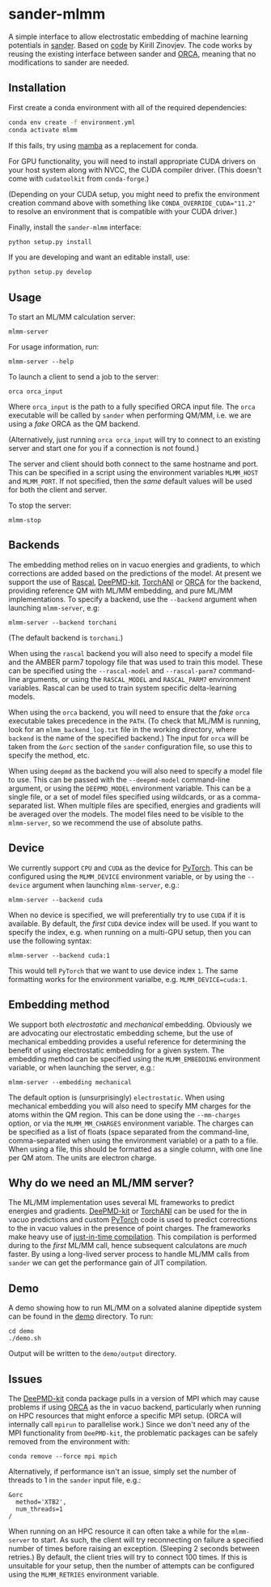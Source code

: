 # sander-mlmm

A simple interface to allow electrostatic embedding of machine learning
potentials in [sander](https://ambermd.org/AmberTools.php). Based on
[code](https://github.com/emedio/embedding) by Kirill Zinovjev. The
code works by reusing the existing interface between sander and
[ORCA](https://orcaforum.kofo.mpg.de/index.php), meaning that no
modifications to sander are needed.

## Installation

First create a conda environment with all of the required dependencies:

```sh
conda env create -f environment.yml
conda activate mlmm
```

If this fails, try using [mamba](https://github.com/mamba-org/mamba) as a replacement for conda.

For GPU functionality, you will need to install appropriate CUDA drivers on
your host system along with NVCC, the CUDA compiler driver. (This doesn't come
with `cudatoolkit` from `conda-forge`.)

(Depending on your CUDA setup, you might need to prefix the environment creation
command above with something like `CONDA_OVERRIDE_CUDA="11.2"` to resolve an
environment that is compatible with your CUDA driver.)

Finally, install the `sander-mlmm` interface:

```sh
python setup.py install
```

If you are developing and want an editable install, use:

```sh
python setup.py develop
```

## Usage

To start an ML/MM calculation server:

```
mlmm-server
```

For usage information, run:

```
mlmm-server --help
```

To launch a client to send a job to the server:

```
orca orca_input
```

Where `orca_input` is the path to a fully specified ORCA input file. The `orca`
executable will be called by `sander` when performing QM/MM, i.e. we are using
a _fake_ ORCA as the QM backend.

(Alternatively, just running `orca orca_input` will try to connect to an existing
server and start one for you if a connection is not found.)

The server and client should both connect to the same hostname and port. This
can be specified in a script using the environment variables `MLMM_HOST` and
`MLMM_PORT`. If not specified, then the _same_ default values will be used for
both the client and server.

To stop the server:

```
mlmm-stop
```

## Backends

The embedding method relies on in vacuo energies and gradients, to which
corrections are added based on the predictions of the model. At present we
support the use of [Rascal](https://github.com/lab-cosmo/librascal), [DeePMD-kit](https://docs.deepmodeling.com/projects/deepmd/en/master/index.html), [TorchANI](https://githb.com/aiqm/torchani) or [ORCA](https://sites.google.com/site/orcainputlibrary/interfaces-and-qmm)
for the backend, providing reference QM with ML/MM embedding, and pure ML/MM
implementations. To specify a backend, use the `--backend` argument when launching
`mlmm-server`, e.g:

```
mlmm-server --backend torchani
```

(The default backend is `torchani`.)

When using the `rascal` backend you will also need to specify a model file
and the AMBER parm7 topology file that was used to train this model. These
can be specified using the `--rascal-model` and `--rascal-parm7` command-line
arguments, or using the `RASCAL_MODEL` and `RASCAL_PARM7` environment variables.
Rascal can be used to train system specific delta-learning models.

When using the `orca` backend, you will need to ensure that the _fake_ `orca`
executable takes precedence in the `PATH`. (To check that ML/MM is running,
look for an `mlmm_backend_log.txt` file in the working directory, where
`backend` is the name of the specified backend.) The input for `orca` will
be taken from the `&orc` section of the  `sander` configuration file, so use
this to specify the method, etc.

When using `deepmd` as the backend you will also need to specify a model
file to use. This can be passed with the `--deepmd-model` command-line argument,
or using the `DEEPMD_MODEL` environment variable. This can be a single file, or
a set of model files specified using wildcards, or as a comma-separated list.
When multiple files are specified, energies and gradients will be averaged
over the models. The model files need to be visible to the `mlmm-server`, so we
recommend the use of absolute paths.

## Device

We currently support `CPU` and `CUDA` as the device for [PyTorch](https://pytorch.org/).
This can be configured using the `MLMM_DEVICE` environment variable, or by
using the `--device` argument when launching `mlmm-server`, e.g.:

```
mlmm-server --backend cuda
```

When no device is specified, we will preferentially try to use `CUDA` if it is
available. By default, the _first_ `CUDA` device index will be used. If you want
to specify the index, e.g. when running on a multi-GPU setup, then you can use
the following syntax:

```
mlmm-server --backend cuda:1
```

This would tell `PyTorch` that we want to use device index `1`. The same formatting
works for the environment varialbe, e.g. `MLMM_DEVICE=cuda:1`.

## Embedding method

We support both _electrostatic_ and _mechanical_ embedding. Obviously we are
advocating our electrostatic embedding scheme, but the use of mechanical
embedding provides a useful reference for determining the benefit of
using electrostatic embedding for a given system. The embedding method
can be specified using the `MLMM_EMBEDDING` environment variable, or when
launching the server, e.g.:

```
mlmm-server --embedding mechanical
```

The default option is (unsurprisingly) `electrostatic`. When using mechanical
embedding you will also need to specify MM charges for the atoms within the
QM region. This can be done using the `--mm-charges` option, or via the
`MLMM_MM_CHARGES` environment variable. The charges can be specified as a list
of floats (space separated from the command-line, comma-separated when using
the environment variable) or a path to a file. When using a file, this should
be formatted as a single column, with one line per QM atom. The units
are electron charge.

## Why do we need an ML/MM server?

The ML/MM implementation uses several ML frameworks to predict energies
and gradients. [DeePMD-kit](https://docs.deepmodeling.com/projects/deepmd/en/master/index.html)
or [TorchANI](https://github.com/aiqm/torchani) can be used for the in vacuo
predictions and custom [PyTorch](https://pytorch.org) code is used to predict
corrections to the in vacuo values in the presence of point charges.
The frameworks make heavy use of
[just-in-time compilation](https://en.wikipedia.org/wiki/Just-in-time_compilation).
This compilation is performed during to the _first_ ML/MM call, hence
subsequent calculatons are _much_ faster. By using a long-lived server
process to handle ML/MM calls from `sander` we can get the performance
gain of JIT compilation.

## Demo

A demo showing how to run ML/MM on a solvated alanine dipeptide system can be
found in the [demo](demo) directory. To run:

```
cd demo
./demo.sh
```

Output will be written to the `demo/output` directory.

## Issues

The [DeePMD-kit](https://docs.deepmodeling.com/projects/deepmd/en/master/index.html) conda package pulls in a version of MPI which may cause
problems if using [ORCA](https://orcaforum.kofo.mpg.de/index.php) as the in vacuo backend, particularly when running
on HPC resources that might enforce a specific MPI setup. (ORCA will
internally call `mpirun` to parallelise work.) Since we don't need any of
the MPI functionality from `DeePMD-kit`, the problematic packages can be
safely removed from the environment with:

```
conda remove --force mpi mpich
```

Alternatively, if performance isn't an issue, simply set the number of
threads to 1 in the `sander` input file, e.g.:

```
&orc
  method='XTB2',
  num_threads=1
/
```

When running on an HPC resource it can often take a while for the `mlmm-server`
to start. As such, the client will try reconnecting on failure a specified
number of times before raising an exception. (Sleeping 2 seconds between
retries.) By default, the client tries will try to connect 100 times. If this
is unsuitable for your setup, then the number of attempts can be configured
using the `MLMM_RETRIES` environment variable.
